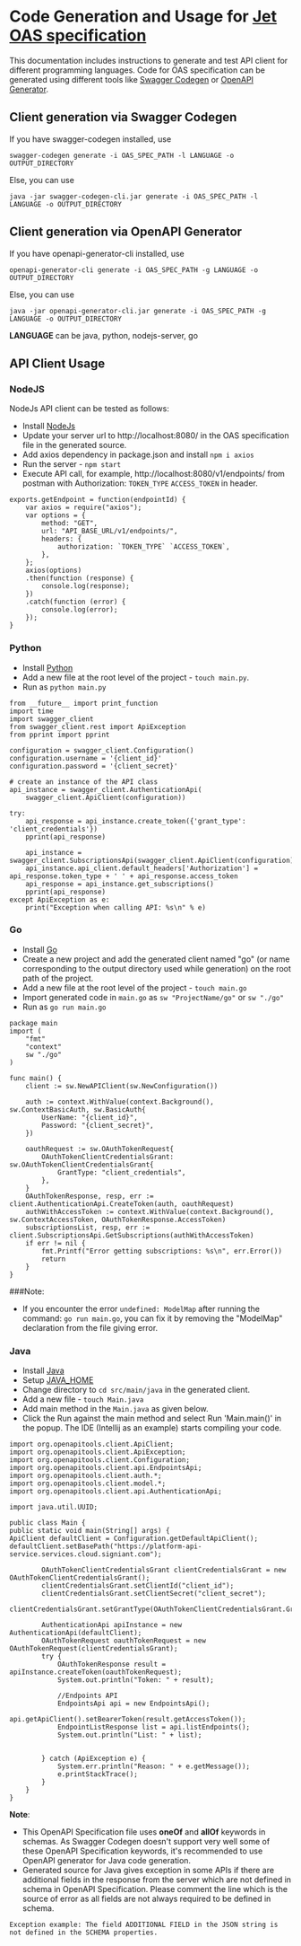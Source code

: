 # Code Generation and Usage for [Jet OAS specification](https://developer.signiant.com/openapi/jetOpenAPI.yaml)
This documentation includes instructions to generate and test API client for different programming languages. Code for OAS specification can be generated using different tools like [Swagger Codegen](https://swagger.io/docs/open-source-tools/swagger-codegen/) or [OpenAPI Generator](https://github.com/OpenAPITools/openapi-generator).

## Client generation via Swagger Codegen

If you have swagger-codegen installed, use
```
swagger-codegen generate -i OAS_SPEC_PATH -l LANGUAGE -o OUTPUT_DIRECTORY
```
Else, you can use
```
java -jar swagger-codegen-cli.jar generate -i OAS_SPEC_PATH -l LANGUAGE -o OUTPUT_DIRECTORY
```

## Client generation via OpenAPI Generator

If you have openapi-generator-cli installed, use
```
openapi-generator-cli generate -i OAS_SPEC_PATH -g LANGUAGE -o OUTPUT_DIRECTORY
```
Else, you can use
```
java -jar openapi-generator-cli.jar generate -i OAS_SPEC_PATH -g LANGUAGE -o OUTPUT_DIRECTORY
```

**LANGUAGE** can be java, python, nodejs-server, go

## API Client Usage

### NodeJS

NodeJs API client can be tested as follows:

- Install [NodeJs](https://nodejs.org/en/download)
- Update your server url to http://localhost:8080/ in the OAS specification file in the generated source.
- Add axios dependency in package.json and install `npm i axios`
- Run the server - `npm start`
- Execute API call, for example, http://localhost:8080/v1/endpoints/ from postman with Authorization: `TOKEN_TYPE` `ACCESS_TOKEN` in header.

```
exports.getEndpoint = function(endpointId) {
    var axios = require("axios");
    var options = {
        method: "GET",
        url: "API_BASE_URL/v1/endpoints/",
        headers: {
            authorization: `TOKEN_TYPE` `ACCESS_TOKEN`,
        },
    };
    axios(options)
    .then(function (response) {
        console.log(response);
    })
    .catch(function (error) {
        console.log(error);
    });
}
```

### Python

- Install [Python](https://www.python.org/downloads/)
- Add a new file at the root level of the project - `touch main.py`.
- Run as `python main.py`
```
from __future__ import print_function
import time
import swagger_client
from swagger_client.rest import ApiException
from pprint import pprint

configuration = swagger_client.Configuration()
configuration.username = '{client_id}'
configuration.password = '{client_secret}'

# create an instance of the API class
api_instance = swagger_client.AuthenticationApi(
    swagger_client.ApiClient(configuration))

try:
    api_response = api_instance.create_token({'grant_type': 'client_credentials'})
    pprint(api_response)

    api_instance = swagger_client.SubscriptionsApi(swagger_client.ApiClient(configuration))
    api_instance.api_client.default_headers['Authorization'] = api_response.token_type + ' ' + api_response.access_token
    api_response = api_instance.get_subscriptions()
    pprint(api_response)
except ApiException as e:
    print("Exception when calling API: %s\n" % e)
```

### Go

- Install [Go](https://go.dev/doc/install)
- Create a new project and add the generated client named "go" (or name corresponding to the output directory used while generation) on the root path of the project.
- Add a new file at the root level of the project - `touch main.go`
- Import generated code in `main.go` as `sw "ProjectName/go"` or `sw "./go"`
- Run as `go run main.go`

```
package main
import (
    "fmt"
    "context"
    sw "./go"
)

func main() {
	client := sw.NewAPIClient(sw.NewConfiguration())

	auth := context.WithValue(context.Background(), sw.ContextBasicAuth, sw.BasicAuth{
		UserName: "{client_id}",
		Password: "{client_secret}",
	})

	oauthRequest := sw.OAuthTokenRequest{
		OAuthTokenClientCredentialsGrant: sw.OAuthTokenClientCredentialsGrant{
			GrantType: "client_credentials",
		},
	}
	OAuthTokenResponse, resp, err := client.AuthenticationApi.CreateToken(auth, oauthRequest)
    authWithAccessToken := context.WithValue(context.Background(), sw.ContextAccessToken, OAuthTokenResponse.AccessToken)
    subscriptionsList, resp, err := client.SubscriptionsApi.GetSubscriptions(authWithAccessToken)
    if err != nil {
		fmt.Printf("Error getting subscriptions: %s\n", err.Error())
		return
	}
}
```

###Note:
- If you encounter the error `undefined: ModelMap` after running the command: `go run main.go`, you can fix it by removing the "ModelMap" declaration from the file giving error.

### Java

- Install [Java](https://www.oracle.com/in/java/technologies/downloads/)
- Setup [JAVA_HOME](https://docs.oracle.com/cd/E19182-01/821-0917/inst_jdk_javahome_t/index.html)
- Change directory to `cd src/main/java` in the generated client.
- Add a new file - `touch Main.java`
- Add main method in the `Main.java` as given below.
- Click the Run against the main method and select Run 'Main.main()' in the popup. The IDE (Intellij as an example) starts compiling your code.

```
import org.openapitools.client.ApiClient;
import org.openapitools.client.ApiException;
import org.openapitools.client.Configuration;
import org.openapitools.client.api.EndpointsApi;
import org.openapitools.client.auth.*;
import org.openapitools.client.model.*;
import org.openapitools.client.api.AuthenticationApi;

import java.util.UUID;

public class Main {
public static void main(String[] args) {
ApiClient defaultClient = Configuration.getDefaultApiClient();
defaultClient.setBasePath("https://platform-api-service.services.cloud.signiant.com");

        OAuthTokenClientCredentialsGrant clientCredentialsGrant = new OAuthTokenClientCredentialsGrant();
        clientCredentialsGrant.setClientId("client_id");
        clientCredentialsGrant.setClientSecret("client_secret");
        clientCredentialsGrant.setGrantType(OAuthTokenClientCredentialsGrant.GrantTypeEnum.CLIENT_CREDENTIALS);

        AuthenticationApi apiInstance = new AuthenticationApi(defaultClient);
        OAuthTokenRequest oauthTokenRequest = new OAuthTokenRequest(clientCredentialsGrant);
        try {
            OAuthTokenResponse result = apiInstance.createToken(oauthTokenRequest);
            System.out.println("Token: " + result);

            //Endpoints API
            EndpointsApi api = new EndpointsApi();
            api.getApiClient().setBearerToken(result.getAccessToken());
            EndpointListResponse list = api.listEndpoints();
            System.out.println("List: " + list);


        } catch (ApiException e) {
            System.err.println("Reason: " + e.getMessage());
            e.printStackTrace();
        }
    }
}
```

**Note**:
- This OpenAPI Specification file uses **oneOf** and **allOf** keywords in schemas. As Swagger Codegen doesn't support very well some of these OpenAPI Specification keywords, it's recommended to use OpenAPI generator for Java code generation.
- Generated source for Java gives exception in some APIs if there are additional fields in the response from the server which are not defined in schema in OpenAPI Specification. Please comment the line which is the source of error as all fields are not always required to be defined in schema.
  
`Exception example: The field ADDITIONAL FIELD in the JSON string is not defined in the SCHEMA properties.`